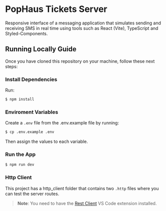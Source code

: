 # PopHaus Tickets Server

Responsive interface of a messaging application that simulates sending and receiving SMS in real time using tools such as React (Vite), TypeScript and Styled-Components.

## Running Locally Guide

Once you have cloned this repository on your machine, follow these next steps:

### Install Dependencies
Run:

```bash
$ npm install
```

### Enviroment Variables

Create a `.env` file from the .env.example file by running:

```bash
$ cp .env.example .env
```

Then assign the values to each variable.

### Run the App

```bash
$ npm run dev
```

### Http Client

This project has a http_client folder that contains two `.http` files where you can test the server routes.

>**Note**: You need to have the [Rest Client](https://marketplace.visualstudio.com/items?itemName=humao.rest-client) VS Code extension installed.